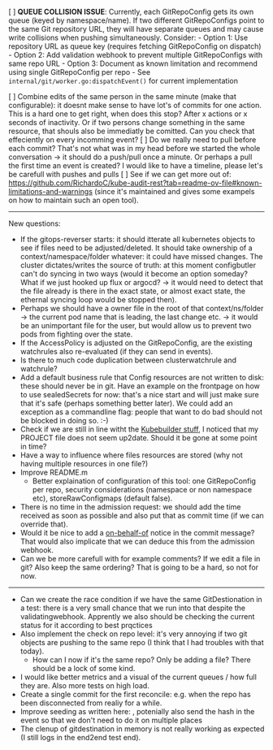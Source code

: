 [ ] **QUEUE COLLISION ISSUE**: Currently, each GitRepoConfig gets its own queue (keyed by namespace/name). If two different GitRepoConfigs point to the same Git repository URL, they will have separate queues and may cause write collisions when pushing simultaneously. Consider:
    - Option 1: Use repository URL as queue key (requires fetching GitRepoConfig on dispatch)
    - Option 2: Add validation webhook to prevent multiple GitRepoConfigs with same repo URL
    - Option 3: Document as known limitation and recommend using single GitRepoConfig per repo
    - See `internal/git/worker.go:dispatchEvent()` for current implementation

[ ] Combine edits of the same person in the same minute (make that configurable): it doesnt make sense to have lot's of commits for one action. This is a hard one to get right, when does this stop? After x actions or x seconds of inactivity. Or if two persons change something in the same resource, that shouls also be immediatly be comitted. Can you check that effeciently on every incomming event?
[ ] Do we really need to pull before each commit? That's not what was in my head before we started the whole conversation -> it should do a push/pull once a minute. Or perhaps a pull the first time an event is created? I would like to have a timeline, please let's be carefull with pushes and pulls
[ ] See if we can get more out of: https://github.com/RichardoC/kube-audit-rest?tab=readme-ov-file#known-limitations-and-warnings (since it's maintained and gives some exampels on how to maintain such an open tool).







---

New questions:

* If the gitops-reverser starts: it should itterate all kubernetes objects to see if files need to be adjusted/deleted. It should take ownership of a context/namespace/folder whatever: it could have missed changes. The cluster dictates/writes the source of truth: at this moment configbutler can't do syncing in two ways (would it become an option someday? What if we just hooked up flux or argocd? -> it would need to detect that the file already is there in the exact state, or almost exact state, the ethernal syncing loop would be stopped then).
* Perhaps we should have a owner file in the root of that context/ns/folder -> the current pod name that is leading, the last change etc. -> it would be an unimportant file for the user, but would allow us to prevent two pods from fighting over the state.
* If the AccessPolicy is adjusted on the GitRepoConfig, are the existing watchrules also re-evaluated (if they can send in events).
* Is there to much code duplication between clusterwatchrule and watchrule?
* Add a default business rule that Config resources are not written to disk: these should never be in git. Have an example on the frontpage on how to use sealedSecrets for now: that's a nice start and will just make sure that it's safe (perhaps something better later). We could add an exception as a commandline flag: people that want to do bad should not be blocked in doing so. :-)
* Check if we are still in line witht the [Kubebuilder stuff](https://book.kubebuilder.io/architecture), I noticed that my PROJECT file does not seem up2date. Should it be gone at some point in time?
* Have a way to influence where files resources are stored (why not having multiple resources in one file?)
* Improve README.m
  * Better explaination of configuration of this tool: one GitRepoConfig per repo, security considerations (namespace or non namespace etc), storeRawConfigmaps (default false).
* There is no time in the admission request: we should add the time received as soon as possible and also put that as commit time (if we can override that).
* Would it be nice to add a [on-behalf-of](https://docs.github.com/en/pull-requests/committing-changes-to-your-project/creating-and-editing-commits/creating-a-commit-on-behalf-of-an-organization) notice in the commit message? That would also implicate that we can deduce this from the admission webhook.
* Can we be more carefull with for example comments? If we edit a file in git? Also keep the same ordering? That is going to be a hard, so not for now.


---

* Can we create the race condition if we have the same GitDestionation in a test: there is a very small chance that we run into that despite the validatingwebhook. Apprently we also should be checking the current status for it according to best prqctices
* Also implement the check on repo level: it's very annoying if two git objects are pushing to the same repo (I think that I had troubles with that today).
  * How can I now if it's the same repo? Only be adding a file? There should be a lock of some kind.
* I would like better metrics and a visual of the current queues / how full they are. Also more tests on high load.
* Create a single commit for the first reconcile: e.g. when the repo has been disconnected from realiy for a while.
* Improve seeding as written here: [](docs/seed-removal-and-reconciler-triggers-plan.md), potenially also send the hash in the event so that we don't need to do it on multiple places
* The clenup of gitdestination in memory is not really working as expected (I still logs in the end2end test end).
